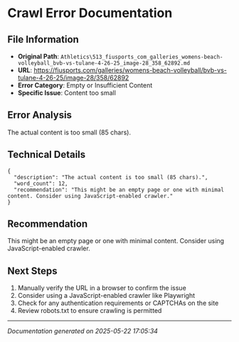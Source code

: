 # Crawl Error Documentation

## File Information
- **Original Path**: `Athletics\513_fiusports_com_galleries_womens-beach-volleyball_bvb-vs-tulane-4-26-25_image-28_358_62892.md`
- **URL**: https://fiusports.com/galleries/womens-beach-volleyball/bvb-vs-tulane-4-26-25/image-28/358/62892
- **Error Category**: Empty or Insufficient Content
- **Specific Issue**: Content too small

## Error Analysis
The actual content is too small (85 chars).

## Technical Details
```
{
  "description": "The actual content is too small (85 chars).",
  "word_count": 12,
  "recommendation": "This might be an empty page or one with minimal content. Consider using JavaScript-enabled crawler."
}
```

## Recommendation
This might be an empty page or one with minimal content. Consider using JavaScript-enabled crawler.

## Next Steps
1. Manually verify the URL in a browser to confirm the issue
2. Consider using a JavaScript-enabled crawler like Playwright
3. Check for any authentication requirements or CAPTCHAs on the site
4. Review robots.txt to ensure crawling is permitted

---
*Documentation generated on 2025-05-22 17:05:34*
